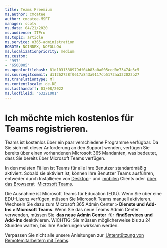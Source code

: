 ```yaml
---
title: Teams Freemium
ms.author: cmcatee
author: cmcatee-MSFT
manager: scotv
ms.date: 04/21/2020
ms.audience: ITPro
ms.topic: article
ms.service: o365-administration
ROBOTS: NOINDEX, NOFOLLOW
ms.localizationpriority: medium
ms.custom:
- "997"
- "6500005"
ms.openlocfilehash: 81d1031338979df04b83a0a005ced0e73474e3c5
ms.sourcegitcommit: d11262728f0617a843a0117cb5172aa322022b27
ms.translationtype: MT
ms.contentlocale: de-DE
ms.lasthandoff: 03/08/2022
ms.locfileid: "63221001"
---
```

# <a name="id-like-to-sign-up-for-teams-for-free"></a>Ich möchte mich kostenlos für Teams registrieren.

Teams ist kostenlos über ein paar verschiedene Programme verfügbar. Da Sie sich mit dieser Anforderung an den Support wenden, verfügen Sie bereits über einen vorhandenen Microsoft 365 Mandanten, was bedeutet, dass Sie bereits über Microsoft Teams verfügen.

In den meisten Fällen ist Teams für alle Ihre Benutzer standardmäßig aktiviert. Sobald sie aktiviert ist, können Ihre Benutzer Teams ausführen, entweder durch Installieren von [Desktop](https://docs.microsoft.com/MicrosoftTeams/get-clients#desktop-client) - und  [mobilen](https://docs.microsoft.com/MicrosoftTeams/get-clients#mobile-clients) Clients oder  [über das Browserat](https://dos.microsoft.com/MicrosoftTeams/get-clients#web-client)   [Microsoft Teams](https://www.microsoft.com/microsoft-teams/teams-for-work).

Die Ausnahme ist Microsoft Teams für Education (EDU). Wenn Sie über eine EDU-Lizenz verfügen, müssen Sie Microsoft Teams manuell aktivieren. Wechseln Sie dazu zum Microsoft 365 Admin Center **> Dienste und Add-Ins > Microsoft Teams**. Wenn Sie das neue Teams Admin Center verwenden, müssen Sie  **das neue Admin Center**  für  **findServices und Add-Ins** deaktivieren. WICHTIG: Sie müssen möglicherweise bis zu 24 Stunden warten, bis Ihre Änderungen wirksam werden.

Verpassen Sie nicht alle unsere Anleitungen zur  [Unterstützung von Remotemitarbeitern mit Teams](https://docs.microsoft.com/MicrosoftTeams/support-remote-work-with-teams).
